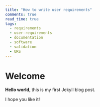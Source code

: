 ```yaml
---
title: "How to write user requirements"
comments: true
read_time: true
tags:
  - requirements
  - user-requirements
  - documentation
  - software
  - validation
  - URS
---
```


# Welcome

**Hello world**, this is my first Jekyll blog post.

I hope you like it!